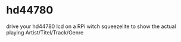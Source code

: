 # hd44780
drive your hd44780 lcd on a RPi witch squeezelite to show the actual playing Artist/Titel/Track/Genre

